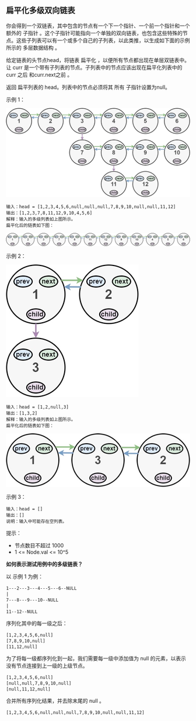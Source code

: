 ## 扁平化多级双向链表

你会得到一个双链表，其中包含的节点有一个下一个指针、一个前一个指针和一个额外的 子指针 。这个子指针可能指向一个单独的双向链表，也包含这些特殊的节点。这些子列表可以有一个或多个自己的子列表，以此类推，以生成如下面的示例所示的 多层数据结构 。

给定链表的头节点head，将链表 扁平化 ，以便所有节点都出现在单层双链表中。让 curr 是一个带有子列表的节点。子列表中的节点应该出现在扁平化列表中的curr 之后 和curr.next之前 。

返回 扁平列表的 head。列表中的节点必须将其 所有 子指针设置为null。

示例 1：

![](../images/430.flatten-a-multilevel-doubly-linked-list.png)
```
输入：head = [1,2,3,4,5,6,null,null,null,7,8,9,10,null,null,11,12]
输出：[1,2,3,7,8,11,12,9,10,4,5,6]
解释：输入的多级列表如上图所示。
扁平化后的链表如下图：
```
![](../images/430.flatten-a-multilevel-doubly-linked-list_1.png)

示例 2：

![](../images/430.flatten-a-multilevel-doubly-linked-list_2.png)
```
输入：head = [1,2,null,3]
输出：[1,3,2]
解释：输入的多级列表如上图所示。
扁平化后的链表如下图：
```
![](../images/430.flatten-a-multilevel-doubly-linked-list_3.png)

示例 3：

```
输入：head = []
输出：[]
说明：输入中可能存在空列表。
```

提示：

* 节点数目不超过 1000
* 1 <= Node.val <= 10^5


**如何表示测试用例中的多级链表？**

以 示例 1 为例：

```
1---2---3---4---5---6--NULL
|
7---8---9---10--NULL
|
11--12--NULL
```

序列化其中的每一级之后：

```
[1,2,3,4,5,6,null]
[7,8,9,10,null]
[11,12,null]
```

为了将每一级都序列化到一起，我们需要每一级中添加值为 null 的元素，以表示没有节点连接到上一级的上级节点。

```
[1,2,3,4,5,6,null]
[null,null,7,8,9,10,null]
[null,11,12,null]
```

合并所有序列化结果，并去除末尾的 null 。

```
[1,2,3,4,5,6,null,null,null,7,8,9,10,null,null,11,12]
```
